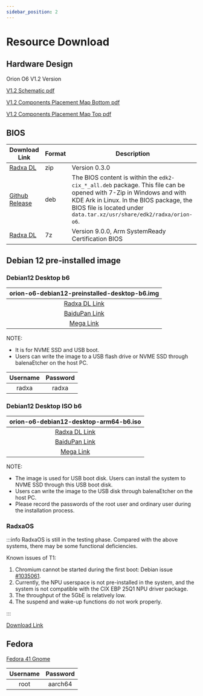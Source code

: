```yaml
---
sidebar_position: 2
---
```


# Resource Download

## Hardware Design

Orion O6 V1.2 Version

[V1.2 Schematic pdf](https://dl.radxa.com/orion/o6/hw/radxa_orion_o6_v1.20_schematic.pdf)

[V1.2 Components Placement Map Bottom pdf](https://dl.radxa.com/orion/o6/hw/radxa_orion_o6_v1.20_Components_Placement_map_bot.pdf)

[V1.2 Components Placement Map Top pdf](https://dl.radxa.com/orion/o6/hw/radxa_orion_o6_v1.20_Components_Placement_map_top.pdf)

## BIOS

| Download Link                                                                             | Format | Description                                                                                                                                                                                                                            |
| ----------------------------------------------------------------------------------------- | ------ | -------------------------------------------------------------------------------------------------------------------------------------------------------------------------------------------------------------------------------------- |
| [Radxa DL](https://dl.radxa.com/orion/o6/images/bios/orion-o6-bios-0.3.0-1.zip)           | zip    | Version 0.3.0                                                                                                                                                                                                                          |
| [Github Release](https://github.com/radxa-pkg/edk2-cix/releases/latest)                   | deb    | The BIOS content is within the `edk2-cix_*_all.deb` package. This file can be opened with 7-Zip in Windows and with KDE Ark in Linux. In the BIOS package, the BIOS file is located under `data.tar.xz/usr/share/edk2/radxa/orion-o6`. |
| [Radxa DL](https://dl.radxa.com/orion/o6/images/bios/SystemReady/latest/orion-o6-bios.7z) | 7z     | Version 9.0.0, Arm SystemReady Certification BIOS                                                                                                                                                                                      |

## Debian 12 pre‑installed image

### Debian12 Desktop b6

|                                 orion-o6-debian12-preinstalled-desktop-b6.img                                 |
| :-----------------------------------------------------------------------------------------------------------: |
| [Radxa DL Link](https://dl.radxa.com/orion/o6/images/debian/orion-o6-debian12-preinstalled-desktop-b6.img.gz) |
|                   [BaiduPan Link](https://pan.baidu.com/s/1BKqR3Q67c580ZgjnllL7Ow?pwd=w2ex)                   |
|            [Mega Link](https://mega.nz/file/x34WzQQC#UOyVPHcdMMYdSdYUsYQb2K-fWE8Zsa13QbTiLVvkIJ4)             |

NOTE:

- It is for NVME SSD and USB boot.
- Users can write the image to a USB flash drive or NVME SSD through balenaEtcher on the host PC.

| Username | Password |
| :------: | :------: |
|  radxa   |  radxa   |

### Debian12 Desktop ISO b6

|                                 orion-o6-debian12-desktop-arm64-b6.iso                                 |
| :----------------------------------------------------------------------------------------------------: |
| [Radxa DL Link](https://dl.radxa.com/orion/o6/images/debian/orion-o6-debian12-desktop-arm64-b6.iso.gz) |
|               [BaiduPan Link](https://pan.baidu.com/s/1WSrdcqFUXlkkAsvbQtVh6A?pwd=nnyi)                |
|         [Mega Link](https://mega.nz/file/kyoHkRRT#86E73AN0-bGb01mkC-U30hPBhZMabJa7Dbgcf5U2a5w)         |

NOTE:

- The image is used for USB boot disk. Users can install the system to NVME SSD through this USB boot disk.
- Users can write the image to the USB disk through balenaEtcher on the host PC.
- Please record the passwords of the root user and ordinary user during the installation process.

### RadxaOS

:::info
RadxaOS is still in the testing phase. Compared with the above systems, there may be some functional deficiencies.

Known issues of T1:

1. Chromium cannot be started during the first boot: Debian issue [#1035061](https://bugs-devel.debian.org/cgi-bin/bugreport.cgi?bug=1035061).
2. Currently, the NPU userspace is not pre-installed in the system, and the system is not compatible with the CIX EBP 25Q1 NPU driver package.
3. The throughput of the 5GbE is relatively low.
4. The suspend and wake-up functions do not work properly.

:::

[Download Link](https://github.com/radxa-build/orion-o6/releases/download/rsdk-t1/orion-o6_bookworm_gnome_t1.output.img.xz)

## Fedora

[Fedora 41 Gnome](https://openkoji.iscas.ac.cn/pub/dist-repos/dl/Radxa/Orion-O6/images/fedora-disk-gnome-workstation_radxa_orion-o6_202501041239.raw.gz)

| Username | Password |
| :------: | :------: |
|   root   | aarch64  |
